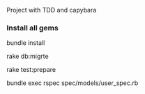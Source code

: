 Project with TDD and capybara 

### Install all gems 

 bundle install

 rake db:migrte

 rake test:prepare

 bundle exec rspec spec/models/user_spec.rb
